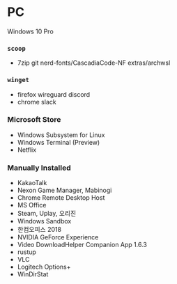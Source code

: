 PC
========
Windows 10 Pro

### `scoop`
- 7zip git nerd-fonts/CascadiaCode-NF extras/archwsl

### `winget`
- firefox wireguard discord
- chrome slack

### Microsoft Store
- Windows Subsystem for Linux
- Windows Terminal (Preview)
- Netflix

### Manually Installed
- KakaoTalk
- Nexon Game Manager, Mabinogi
- Chrome Remote Desktop Host
- MS Office
- Steam, Uplay, 오리진
- Windows Sandbox
- 한컴오피스 2018
- NVIDIA GeForce Experience
- Video DownloadHelper Companion App 1.6.3
- rustup
- VLC
- Logitech Options+
- WinDirStat

